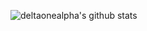 ![deltaonealpha's github stats](https://github-readme-stats.vercel.app/api?username=deltaonealpha&show_icons=true&theme=highcontrast)
